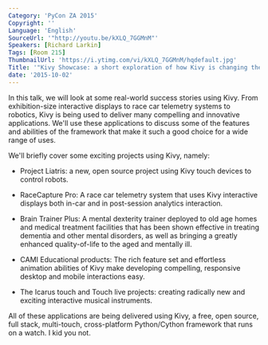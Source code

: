```yaml
---
Category: 'PyCon ZA 2015'
Copyright: ''
Language: 'English'
SourceUrl: '"http://youtu.be/kXLQ_7GGMnM"'
Speakers: [Richard Larkin]
Tags: [Room 215]
ThumbnailUrl: 'https://i.ytimg.com/vi/kXLQ_7GGMnM/hqdefault.jpg'
Title: '"Kivy Showcase: a short exploration of how Kivy is changing the world"'
date: '2015-10-02'
---
```

In this talk, we will look at some real-world success stories using Kivy. From exhibition-size interactive displays to race car telemetry systems to robotics, Kivy is being used to deliver many compelling and innovative applications. We'll use these applications to discuss some of the features and abilities of the framework that make it such a good choice for a wide range of uses.

We'll briefly cover some exciting projects using Kivy, namely:

* Project Liatris: a new, open source project using Kivy touch devices to control robots.

* RaceCapture Pro: A race car telemetry system that uses Kivy interactive displays both in-car and in post-session analytics interaction.

* Brain Trainer Plus: A mental dexterity trainer deployed to old age homes and medical treatment facilities that has been shown effective in treating dementia and other mental disorders, as well as bringing a greatly enhanced quality-of-life to the aged and mentally ill.
  
* CAMI Educational products: The rich feature set and effortless animation abilities of Kivy make developing compelling, responsive desktop and mobile interactions easy.
    
* The Icarus touch and Touch live projects: creating radically new and exciting interactive musical instruments.
    
All of these applications are being delivered using Kivy, a free, open source, full stack, multi-touch, cross-platform Python/Cython framework that runs on a watch. I kid you not.